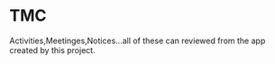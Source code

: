 # TMC
Activities,Meetinges,Notices...all of these can reviewed from the app created by this project.

